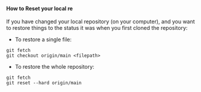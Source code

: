 #### How to Reset your local re
If you have changed your local repository (on your computer), and you want to 
restore things to the status it was when you first cloned the repository:
- To restore a single file:
```
git fetch
git checkout origin/main <filepath>
```
- To restore the whole repository:
```
git fetch
git reset --hard origin/main
```
